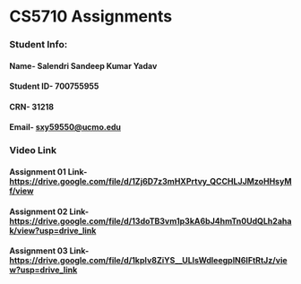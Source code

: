 # CS5710 Assignments
 ### Student Info:
  #### Name- Salendri Sandeep Kumar Yadav
  #### Student ID- 700755955
  #### CRN- 31218
  #### Email- sxy59550@ucmo.edu
 
 ### Video Link
 #### Assignment 01 Link-  https://drive.google.com/file/d/1Zj6D7z3mHXPrtvy_QCCHLJJMzoHHsyMf/view
 #### Assignment 02 Link-  https://drive.google.com/file/d/13doTB3vm1p3kA6bJ4hmTn0UdQLh2ahak/view?usp=drive_link 
 #### Assignment 03 Link-  https://drive.google.com/file/d/1kpIv8ZiYS__ULIsWdleegplN6IFtRtJz/view?usp=drive_link

 
